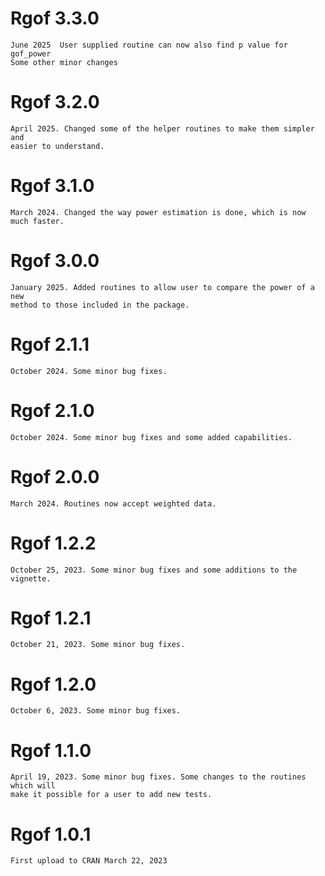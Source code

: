 # Rgof 3.3.0
    June 2025  User supplied routine can now also find p value for gof_power
    Some other minor changes
# Rgof 3.2.0
    April 2025. Changed some of the helper routines to make them simpler and
    easier to understand.
# Rgof 3.1.0
    March 2024. Changed the way power estimation is done, which is now 
    much faster.
# Rgof 3.0.0
    January 2025. Added routines to allow user to compare the power of a new 
    method to those included in the package.
     
# Rgof 2.1.1
    October 2024. Some minor bug fixes.
    
# Rgof 2.1.0
    October 2024. Some minor bug fixes and some added capabilities.

# Rgof 2.0.0
    March 2024. Routines now accept weighted data. 
     
# Rgof 1.2.2
    October 25, 2023. Some minor bug fixes and some additions to the vignette.

# Rgof 1.2.1
    October 21, 2023. Some minor bug fixes.
    
# Rgof 1.2.0
    October 6, 2023. Some minor bug fixes.

# Rgof 1.1.0
    April 19, 2023. Some minor bug fixes. Some changes to the routines which will
    make it possible for a user to add new tests.    


# Rgof 1.0.1
    First upload to CRAN March 22, 2023
    
                